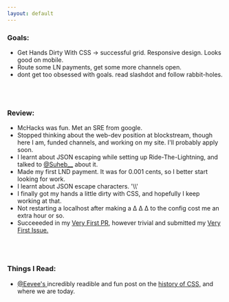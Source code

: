 ```yaml
---
layout: default
---
```


### Goals:
* <crx> Get Hands Dirty With CSS -> successful grid. Responsive design. Looks good on mobile.</crx>
* <wsh>Route some LN payments, get some more channels open.</wsh>
* dont get too obsessed with goals. read slashdot and follow rabbit-holes.
<br>
<br>
<!-- this next empty line needed for correct katakana bullets-->

### Review:
* McHacks was fun. Met an SRE from google.
* Stopped thinking about the web-dev position at blockstream, though here I am, funded channels, and working on my site. I'll probably apply soon.
* I learnt about JSON escaping while setting up Ride-The-Lightning, and talked to <a href="https://twitter.com/Suheb__"> @Suheb__</a> about it.
* Made my first LND payment. It was for 0.001 cents, so I better start looking for work.
* I learnt about JSON escape characters. '\\\\'
* I finally got my hands a little dirty with CSS, and hopefully I keep working at that.
* Not restarting a localhost after making a  &#916; &#x394; &Delta; to the config cost me an extra hour or so.
* Succeeeded in my <a href="https://github.com/bcongdon/awesome-lightning-network/pull/60"> Very First PR</a>, however trivial and submitted my <a href="https://github.com/Ride-The-Lightning/RTL/issues/252"> Very First Issue.</a>
<br>
<br> 
<!-- this next empty line needed for correct katakana bullets-->

### Things I Read:
* <a href="https://twitter.com/eevee"> @Eevee's </a> incredibly readible and fun post on the <a href="https://eev.ee/media/2020-02-css/thumbnail-grids.html"> history of CSS,</a> and where we are today.  